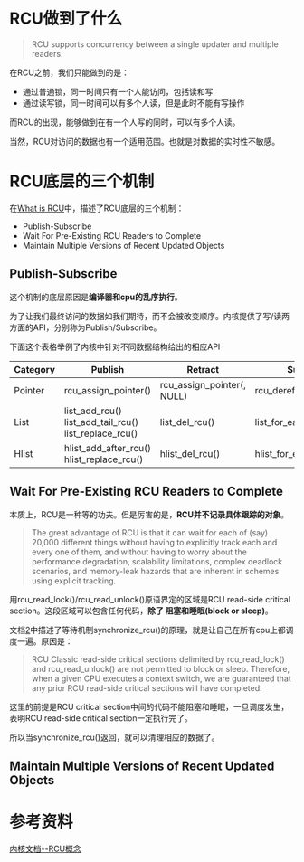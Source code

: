 
# RCU做到了什么

> RCU supports concurrency between a single updater and multiple readers.

在RCU之前，我们只能做到的是：

  * 通过普通锁，同一时间只有一个人能访问，包括读和写
  * 通过读写锁，同一时间可以有多个人读，但是此时不能有写操作

而RCU的出现，能够做到在有一个人写的同时，可以有多个人读。

当然，RCU对访问的数据也有一个适用范围。也就是对数据的实时性不敏感。

# RCU底层的三个机制

在[What is RCU][2]中，描述了RCU底层的三个机制：

  * Publish-Subscribe
  * Wait For Pre-Existing RCU Readers to Complete
  * Maintain Multiple Versions of Recent Updated Objects

## Publish-Subscribe

这个机制的底层原因是**编译器和cpu的乱序执行**。

为了让我们最终访问的数据如我们期待，而不会被改变顺序。内核提供了写/读两方面的API，分别称为Publish/Subscribe。

下面这个表格举例了内核中针对不同数据结构给出的相应API

|Category|Publish                                                    |Retract                   |Subscribe                 |
|--------|-----------------------------------------------------------|--------------------------|--------------------------|
|Pointer |rcu_assign_pointer()                                       |rcu_assign_pointer(, NULL)|rcu_dereference()         |
|List    |list_add_rcu()<br>list_add_tail_rcu()<br>list_replace_rcu()|list_del_rcu()            |list_for_each_entry_rcu() |
|Hlist   |hlist_add_after_rcu()<br>hlist_replace_rcu()               |hlist_del_rcu()           |hlist_for_each_entry_rcu()|

## Wait For Pre-Existing RCU Readers to Complete

本质上，RCU是一种等的功夫。但是厉害的是，**RCU并不记录具体跟踪的对象**。

> The great advantage of RCU is that it can wait for each of (say) 20,000 different things without having to explicitly track each and every one of them, and without having to worry about the performance degradation, scalability limitations, complex deadlock scenarios, and memory-leak hazards that are inherent in schemes using explicit tracking.

用rcu_read_lock()/rcu_read_unlock()原语界定的区域是RCU read-side critical section。这段区域可以包含任何代码，**除了 阻塞和睡眠(block or sleep)**。

文档[2]中描述了等待机制synchronize_rcu()的原理，就是让自己在所有cpu上都调度一遍。原因是：

> RCU Classic read-side critical sections delimited by rcu_read_lock() and rcu_read_unlock() are not permitted to block or sleep. Therefore, when a given CPU executes a context switch, we are guaranteed that any prior RCU read-side critical sections will have completed. 

这里的前提是RCU critical section中间的代码不能阻塞和睡眠，一旦调度发生，表明RCU read-side critical section一定执行完了。

所以当synchronize_rcu()返回，就可以清理相应的数据了。

## Maintain Multiple Versions of Recent Updated Objects

# 参考资料

[内核文档--RCU概念][1]

[1]: https://docs.kernel.org/RCU/index.html
[2]: https://lwn.net/Articles/262464/

